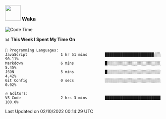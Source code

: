 ### <img src="https://media.giphy.com/media/VgCDAzcKvsR6OM0uWg/giphy.gif" width="50"> Waka

  <!--START_SECTION:waka-->
![Code Time](http://img.shields.io/badge/Code%20Time-893%20hrs%206%20mins-blue)

📊 **This Week I Spent My Time On** 

```text
💬 Programming Languages: 
JavaScript               1 hr 51 mins        ██████████████████████░░░   90.11% 
Markdown                 6 mins              █░░░░░░░░░░░░░░░░░░░░░░░░   5.45% 
JSON                     5 mins              █░░░░░░░░░░░░░░░░░░░░░░░░   4.42% 
Git Config               0 secs              ░░░░░░░░░░░░░░░░░░░░░░░░░   0.02%

🔥 Editors: 
VS Code                  2 hrs 3 mins        █████████████████████████   100.0%

```


 Last Updated on 02/10/2022 00:14:29 UTC
<!--END_SECTION:waka-->
